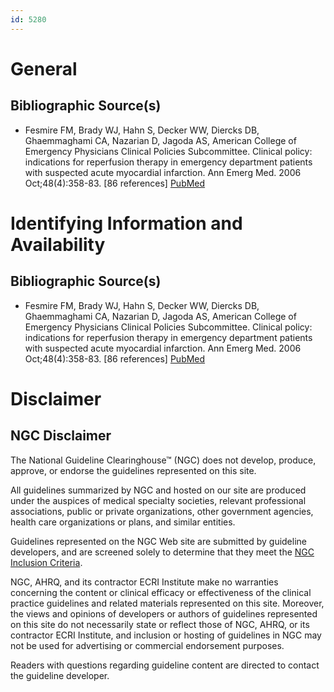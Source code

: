 ```yaml
---
id: 5280
---
```


# General

## Bibliographic Source(s)

- Fesmire FM, Brady WJ, Hahn S, Decker WW, Diercks DB, Ghaemmaghami CA, Nazarian D, Jagoda AS, American College of Emergency Physicians Clinical Policies Subcommittee. Clinical policy: indications for reperfusion therapy in emergency department patients with suspected acute myocardial infarction. Ann Emerg Med. 2006 Oct;48(4):358-83. [86 references] [ PubMed ](http://www.ncbi.nlm.nih.gov/entrez/query.fcgi?cmd=Retrieve&db=pubmed&dopt=Abstract&list_uids=16997672)

# Identifying Information and Availability

## Bibliographic Source(s)

- Fesmire FM, Brady WJ, Hahn S, Decker WW, Diercks DB, Ghaemmaghami CA, Nazarian D, Jagoda AS, American College of Emergency Physicians Clinical Policies Subcommittee. Clinical policy: indications for reperfusion therapy in emergency department patients with suspected acute myocardial infarction. Ann Emerg Med. 2006 Oct;48(4):358-83. [86 references] [ PubMed ](http://www.ncbi.nlm.nih.gov/entrez/query.fcgi?cmd=Retrieve&db=pubmed&dopt=Abstract&list_uids=16997672)

# Disclaimer

## NGC Disclaimer

The National Guideline Clearinghouse™ (NGC) does not develop, produce, approve, or endorse the guidelines represented on this site.

All guidelines summarized by NGC and hosted on our site are produced under the auspices of medical specialty societies, relevant professional associations, public or private organizations, other government agencies, health care organizations or plans, and similar entities.

Guidelines represented on the NGC Web site are submitted by guideline developers, and are screened solely to determine that they meet the [NGC Inclusion Criteria](/help-and-about/summaries/inclusion-criteria).

NGC, AHRQ, and its contractor ECRI Institute make no warranties concerning the content or clinical efficacy or effectiveness of the clinical practice guidelines and related materials represented on this site. Moreover, the views and opinions of developers or authors of guidelines represented on this site do not necessarily state or reflect those of NGC, AHRQ, or its contractor ECRI Institute, and inclusion or hosting of guidelines in NGC may not be used for advertising or commercial endorsement purposes.

Readers with questions regarding guideline content are directed to contact the guideline developer.

